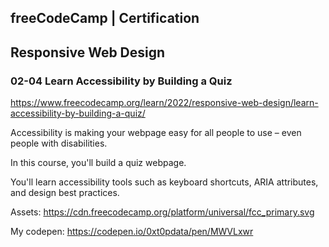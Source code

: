 ## freeCodeCamp | Certification
## Responsive Web Design

### 02-04 Learn Accessibility by Building a Quiz
https://www.freecodecamp.org/learn/2022/responsive-web-design/learn-accessibility-by-building-a-quiz/

Accessibility is making your webpage easy for all people to use – even people with disabilities.

In this course, you'll build a quiz webpage. 

You'll learn accessibility tools such as keyboard shortcuts, ARIA attributes, and design best practices.

Assets:
https://cdn.freecodecamp.org/platform/universal/fcc_primary.svg

My codepen: https://codepen.io/0xt0pdata/pen/MWVLxwr
